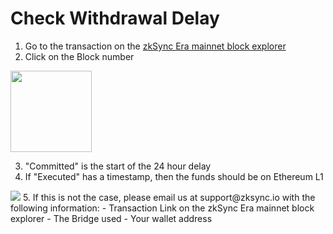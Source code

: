 # Check Withdrawal Delay
1. Go to the transaction on the [zkSync Era mainnet block explorer]()
1. Click on the Block number
<img src="https://github.com/bxpana/zkSync-Tips/blob/e0c456e8dbd1f4912f160264a4dd9d87ad413279/images/Screenshot%202023-03-26%20at%201.32.24%20PM.png" height="130px">

3. "Committed" is the start of the 24 hour delay
4. If "Executed" has a timestamp, then the funds should be on Ethereum L1
<img src="https://github.com/bxpana/zkSync-Tips/blob/680dd03c92df01827606c6244063c9d0629381d5/images/Screenshot%202023-03-26%20at%201.33.18%20PM.png">
5. If this is not the case, please email us at support@zksync.io with the following information:
 - Transaction Link on the zkSync Era mainnet block explorer
 - The Bridge used
 - Your wallet address
